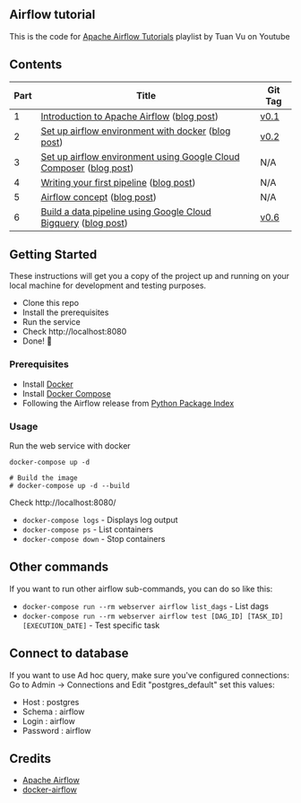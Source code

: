 Airflow tutorial
---

This is the code for [Apache Airflow Tutorials](https://www.youtube.com/playlist?list=PLYizQ5FvN6pvIOcOd6dFZu3lQqc6zBGp2) playlist by Tuan Vu on Youtube

## Contents

| Part |      Title                | Git Tag |
|------|---------------------------|---------|
| 1    | [Introduction to Apache Airflow](https://youtu.be/AHMm1wfGuHE) ([blog post](https://www.applydatascience.com/airflow/airflow-tutorial-introduction/)) | [v0.1](https://github.com/tuanavu/airflow-tutorial/tree/v0.1) |
| 2    | [Set up airflow environment with docker](https://youtu.be/vvr_WNzEXBE) ([blog post](https://www.applydatascience.com/airflow/set-up-airflow-env-with-docker/)) | [v0.2](https://github.com/tuanavu/airflow-tutorial/tree/v0.2) |
| 3    | [Set up airflow environment using Google Cloud Composer](https://youtu.be/ld6JO3MiuPQ) ([blog post](https://www.applydatascience.com/airflow/set-up-airflow-with-google-composer/)) | N/A |
| 4    | [Writing your first pipeline](https://youtu.be/43wHwwZhJMo) ([blog post](https://www.applydatascience.com/airflow/writing-your-first-pipeline/)) | N/A |
| 5    | [Airflow concept](https://youtu.be/4rQSa2zEWfw) ([blog post](https://www.applydatascience.com/airflow/airflow-concept/)) | N/A |
| 6    | [Build a data pipeline using Google Cloud Bigquery](https://youtu.be/wAyu5BN3VpY) ([blog post](https://www.applydatascience.com/airflow/bigquery-pipeline-airflow/)) | [v0.6](https://github.com/tuanavu/airflow-tutorial/tree/v0.6) |


## Getting Started

These instructions will get you a copy of the project up and running on your local machine for development and testing purposes.

- Clone this repo
- Install the prerequisites
- Run the service
- Check http://localhost:8080
- Done! :tada:

### Prerequisites

- Install [Docker](https://www.docker.com/)
- Install [Docker Compose](https://docs.docker.com/compose/install/)
- Following the Airflow release from [Python Package Index](https://pypi.python.org/pypi/apache-airflow)

### Usage

Run the web service with docker

```
docker-compose up -d

# Build the image
# docker-compose up -d --build
```

Check http://localhost:8080/

- `docker-compose logs` - Displays log output
- `docker-compose ps` - List containers
- `docker-compose down` - Stop containers

## Other commands

If you want to run other airflow sub-commands, you can do so like this:

- `docker-compose run --rm webserver airflow list_dags` - List dags
- `docker-compose run --rm webserver airflow test [DAG_ID] [TASK_ID] [EXECUTION_DATE]` - Test specific task

## Connect to database

If you want to use Ad hoc query, make sure you've configured connections:
Go to Admin -> Connections and Edit "postgres_default" set this values:
- Host : postgres
- Schema : airflow
- Login : airflow
- Password : airflow


## Credits

- [Apache Airflow](https://github.com/apache/incubator-airflow)
- [docker-airflow](https://github.com/puckel/docker-airflow/tree/1.10.0-5)
